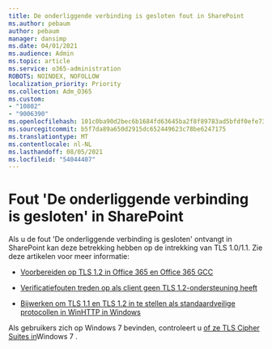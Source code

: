 ```yaml
---
title: De onderliggende verbinding is gesloten fout in SharePoint
ms.author: pebaum
author: pebaum
manager: dansimp
ms.date: 04/01/2021
ms.audience: Admin
ms.topic: article
ms.service: o365-administration
ROBOTS: NOINDEX, NOFOLLOW
localization_priority: Priority
ms.collection: Adm_O365
ms.custom:
- "10802"
- "9006390"
ms.openlocfilehash: 101c0ba90d2bec6b1684fd63645ba2f8f89783ad5bfdf0efe739d31dfd951f66
ms.sourcegitcommit: b5f7da89a650d2915dc652449623c78be6247175
ms.translationtype: MT
ms.contentlocale: nl-NL
ms.lasthandoff: 08/05/2021
ms.locfileid: "54044407"
---
```

# <a name="the-underlying-connection-was-closed-error-in-sharepoint"></a>Fout 'De onderliggende verbinding is gesloten' in SharePoint

Als u de fout 'De onderliggende verbinding is gesloten' ontvangt in SharePoint kan deze betrekking hebben op de intrekking van TLS 1.0/1.1. Zie deze artikelen voor meer informatie:

- [Voorbereiden op TLS 1.2 in Office 365 en Office 365 GCC](/microsoft-365/compliance/prepare-tls-1.2-in-office-365)

- [Verificatiefouten treden op als client geen TLS 1.2-ondersteuning heeft](https://review.docs.microsoft.com/sharepoint/troubleshoot/administration/authentication-errors-tls12-support)

- [Bijwerken om TLS 1.1 en TLS 1.2 in te stellen als standaardveilige protocollen in WinHTTP in Windows](https://support.microsoft.com/topic/update-to-enable-tls-1-1-and-tls-1-2-as-default-secure-protocols-in-winhttp-in-windows-c4bd73d2-31d7-761e-0178-11268bb10392)

Als gebruikers zich op Windows 7 bevinden, controleert u [of ze TLS Cipher Suites in](/windows/win32/secauthn/tls-cipher-suites-in-windows-7)Windows 7 .
